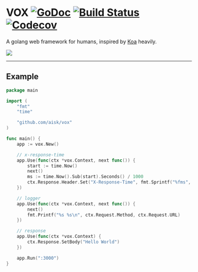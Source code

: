 # VOX [![GoDoc](https://godoc.org/github.com/aisk/vox?status.svg)](https://godoc.org/github.com/aisk/vox) [![Build Status](https://travis-ci.org/aisk/vox.svg?branch=master)](https://travis-ci.org/aisk/vox) [![Codecov](https://img.shields.io/codecov/c/github/aisk/vox.svg)](https://codecov.io/gh/aisk/vox)

A golang web framework for humans, inspired by [Koa](http://koajs.com) heavily.

![](https://i.v2ex.co/9MO3sMs4.jpeg)

---

## Example

```go
package main

import (
	"fmt"
	"time"

	"github.com/aisk/vox"
)

func main() {
	app := vox.New()

	// x-response-time
	app.Use(func(ctx *vox.Context, next func()) {
		start := time.Now()
		next()
		ms := time.Now().Sub(start).Seconds() / 1000
		ctx.Response.Header.Set("X-Response-Time", fmt.Sprintf("%fms", ms))
	})

	// logger
	app.Use(func(ctx *vox.Context, next func()) {
		next()
		fmt.Printf("%s %s\n", ctx.Request.Method, ctx.Request.URL)
	})

	// response
	app.Use(func(ctx *vox.Context) {
		ctx.Response.SetBody("Hello World")
	})

	app.Run(":3000")
}
```
